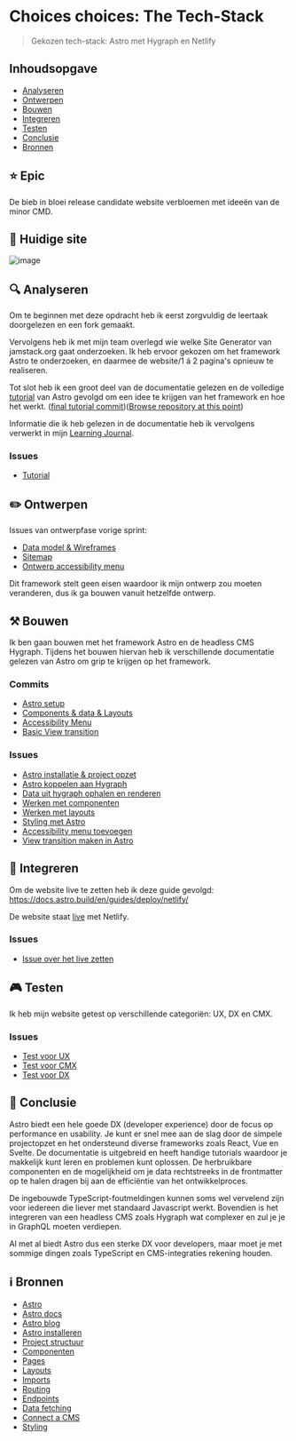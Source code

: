 # Choices choices: The Tech-Stack
> Gekozen tech-stack: Astro met Hygraph en Netlify

## Inhoudsopgave
- [Analyseren](https://github.com/Annevd/choices-choices-the-tech-stack/blob/main/README.md#-analyseren)
- [Ontwerpen](https://github.com/Annevd/choices-choices-the-tech-stack/blob/main/README.md#%EF%B8%8F-ontwerpen)
- [Bouwen](https://github.com/Annevd/choices-choices-the-tech-stack/blob/main/README.md#%EF%B8%8F-bouwen)
- [Integreren](https://github.com/Annevd/choices-choices-the-tech-stack/blob/main/README.md#-integreren)
- [Testen](https://github.com/Annevd/choices-choices-the-tech-stack/blob/main/README.md#-testen)
- [Conclusie](https://github.com/Annevd/choices-choices-the-tech-stack/blob/main/README.md#-conclusie)
- [Bronnen](https://github.com/Annevd/choices-choices-the-tech-stack/blob/main/README.md#%E2%84%B9%EF%B8%8F-bronnen)

## ⭐ Epic

De bieb in bloei release candidate website verbloemen met ideeën van de minor CMD.

## 🔮 Huidige site

![image](https://github.com/user-attachments/assets/60e72929-c2ca-41c5-b768-e1bb234d15b8)

## 🔍 Analyseren

Om te beginnen met deze opdracht heb ik eerst zorgvuldig de leertaak doorgelezen en een fork gemaakt.

Vervolgens heb ik met mijn team overlegd wie welke Site Generator van jamstack.org gaat onderzoeken.
Ik heb ervoor gekozen om het framework Astro te onderzoeken, en daarmee de website/1 á 2 pagina's opnieuw te realiseren.

Tot slot heb ik een groot deel van de documentatie gelezen en de volledige [tutorial](https://docs.astro.build/en/tutorial/0-introduction/) van Astro gevolgd om een idee te krijgen van het framework en hoe het werkt. ([final tutorial commit](https://github.com/Annevd/choices-choices-the-tech-stack/commit/ccd1e8b99a88e0cfa50126056d7ccb6d4af2807e))([Browse repository at this point](https://github.com/Annevd/choices-choices-the-tech-stack/tree/ccd1e8b99a88e0cfa50126056d7ccb6d4af2807e))

Informatie die ik heb gelezen in de documentatie heb ik vervolgens verwerkt in mijn [Learning Journal](https://github.com/Annevd/i-love-web/blob/main/learning-journal/sprint%2015/notes.md#wat-heb-ik-geleerd).

### Issues
- [Tutorial](https://github.com/Annevd/choices-choices-the-tech-stack/issues/2)

## ✏️ Ontwerpen

Issues van ontwerpfase vorige sprint:
- [Data model & Wireframes](https://github.com/fdnd-agency/buurtcampus-oost/issues/150)
- [Sitemap](https://github.com/fdnd-agency/buurtcampus-oost/issues/152)
- [Ontwerp accessibility menu](https://github.com/fdnd-agency/buurtcampus-oost/issues/136)

Dit framework stelt geen eisen waardoor ik mijn ontwerp zou moeten veranderen, dus ik ga bouwen vanuit hetzelfde ontwerp.

## ⚒️ Bouwen

Ik ben gaan bouwen met het framework Astro en de headless CMS Hygraph.
Tijdens het bouwen hiervan heb ik verschillende documentatie gelezen van Astro om grip te krijgen op het framework.

### Commits
- [Astro setup](https://github.com/Annevd/choices-choices-the-tech-stack/commit/3bae780196c8690fa3fb3aa53a19032b1244a8cd)
- [Components & data & Layouts](https://github.com/Annevd/choices-choices-the-tech-stack/commit/d583592e3542f3ce77b11eec1a21d531a626bb98)
- [Accessibility Menu](https://github.com/Annevd/choices-choices-the-tech-stack/commit/330da98e68d8fa902fe929a38d19e38d5e8cba08)
- [Basic View transition](https://github.com/Annevd/choices-choices-the-tech-stack/commit/5365b9ed2a2e13640e1435bdcd35d2ffda8c519e)

### Issues 
- [Astro installatie & project opzet](https://github.com/Annevd/choices-choices-the-tech-stack/issues/1)
- [Astro koppelen aan Hygraph](https://github.com/Annevd/choices-choices-the-tech-stack/issues/3)
- [Data uit hygraph ophalen en renderen](https://github.com/Annevd/choices-choices-the-tech-stack/issues/4)
- [Werken met componenten](https://github.com/Annevd/choices-choices-the-tech-stack/issues/5)
- [Werken met layouts](https://github.com/Annevd/choices-choices-the-tech-stack/issues/7)
- [Styling met Astro](https://github.com/Annevd/choices-choices-the-tech-stack/issues/9)
- [Accessibility menu toevoegen](https://github.com/Annevd/choices-choices-the-tech-stack/issues/10)
- [View transition maken in Astro](https://github.com/Annevd/choices-choices-the-tech-stack/issues/12)

## 📲 Integreren

Om de website live te zetten heb ik deze guide gevolgd: https://docs.astro.build/en/guides/deploy/netlify/

De website staat [live](https://bieb-in-bloei-astro.netlify.app/) met Netlify.

### Issues
- [Issue over het live zetten](https://github.com/Annevd/choices-choices-the-tech-stack/issues/8)

## 🎮 Testen

Ik heb mijn website getest op verschillende categoriën: UX, DX en CMX.

### Issues
- [Test voor UX](https://github.com/Annevd/choices-choices-the-tech-stack/issues/6#issuecomment-2429016866)
- [Test voor CMX](https://github.com/Annevd/choices-choices-the-tech-stack/issues/6#issuecomment-2429082556)
- [Test voor DX](https://github.com/Annevd/choices-choices-the-tech-stack/issues/6#issuecomment-2429200645)

## 🏁 Conclusie

Astro biedt een hele goede DX (developer experience) door de focus op performance en usability. Je kunt er snel mee aan de slag door de simpele projectopzet en het ondersteund diverse frameworks zoals React, Vue en Svelte. De documentatie is uitgebreid en heeft handige tutorials waardoor je makkelijk kunt leren en problemen kunt oplossen. De herbruikbare componenten en de mogelijkheid om je data rechtstreeks in de frontmatter op te halen dragen bij aan de efficiëntie van het ontwikkelproces.

De ingebouwde TypeScript-foutmeldingen kunnen soms wel vervelend zijn voor iedereen die liever met standaard Javascript werkt. Bovendien is het integreren van een headless CMS zoals Hygraph wat complexer en zul je je in GraphQL moeten verdiepen.

Al met al biedt Astro dus een sterke DX voor developers, maar moet je met sommige dingen zoals TypeScript en CMS-integraties rekening houden.

## ℹ️ Bronnen
- [Astro](https://astro.build/)
- [Astro docs](https://docs.astro.build/)
- [Astro blog](https://astro.build/blog/)
- [Astro installeren](https://docs.astro.build/en/install-and-setup/)
- [Project structuur](https://docs.astro.build/en/basics/project-structure/)
- [Componenten](https://docs.astro.build/en/basics/astro-components/)
- [Pages](https://docs.astro.build/en/basics/astro-pages/)
- [Layouts](https://docs.astro.build/en/basics/layouts/)
- [Imports](https://docs.astro.build/en/guides/imports/)
- [Routing](https://docs.astro.build/en/guides/routing/)
- [Endpoints](https://docs.astro.build/en/guides/endpoints/)
- [Data fetching](https://docs.astro.build/en/guides/data-fetching/)
- [Connect a CMS](https://docs.astro.build/en/guides/cms/hygraph/)
- [Styling](https://docs.astro.build/en/guides/styling/)
